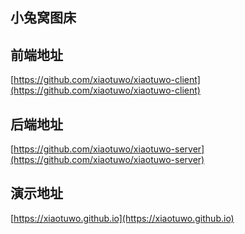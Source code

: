 ## 小兔窝图床

## 前端地址 
[https://github.com/xiaotuwo/xiaotuwo-client](https://github.com/xiaotuwo/xiaotuwo-client)

## 后端地址
[https://github.com/xiaotuwo/xiaotuwo-server](https://github.com/xiaotuwo/xiaotuwo-server)

## 演示地址
[https://xiaotuwo.github.io](https://xiaotuwo.github.io)